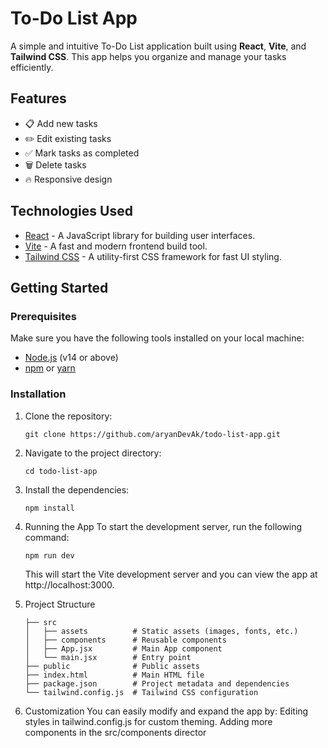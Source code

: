 # To-Do List App

A simple and intuitive To-Do List application built using **React**, **Vite**, and **Tailwind CSS**. This app helps you organize and manage your tasks efficiently.

## Features

- 📋 Add new tasks
- ✏️ Edit existing tasks
- ✅ Mark tasks as completed
- 🗑️ Delete tasks
- 🔥 Responsive design

## Technologies Used

- [React](https://reactjs.org/) - A JavaScript library for building user interfaces.
- [Vite](https://vitejs.dev/) - A fast and modern frontend build tool.
- [Tailwind CSS](https://tailwindcss.com/) - A utility-first CSS framework for fast UI styling.

## Getting Started

### Prerequisites

Make sure you have the following tools installed on your local machine:

- [Node.js](https://nodejs.org/) (v14 or above)
- [npm](https://www.npmjs.com/) or [yarn](https://yarnpkg.com/)

### Installation

1. Clone the repository:
   ```
   git clone https://github.com/aryanDevAk/todo-list-app.git
   ```
2. Navigate to the project directory:
   ```
   cd todo-list-app
   ```
3. Install the dependencies:
   ```
   npm install
   ```
4. Running the App
   To start the development server, run the following command:

   ```
   npm run dev
   ```

   This will start the Vite development server and you can view the app at http://localhost:3000.

5. Project Structure
   ```
   ├── src
   │   ├── assets          # Static assets (images, fonts, etc.)
   │   ├── components      # Reusable components
   │   ├── App.jsx         # Main App component
   │   └── main.jsx        # Entry point
   ├── public              # Public assets
   ├── index.html          # Main HTML file
   ├── package.json        # Project metadata and dependencies
   └── tailwind.config.js  # Tailwind CSS configuration
   ```
6. Customization
   You can easily modify and expand the app by:
   Editing styles in tailwind.config.js for custom theming.
   Adding more components in the src/components director
